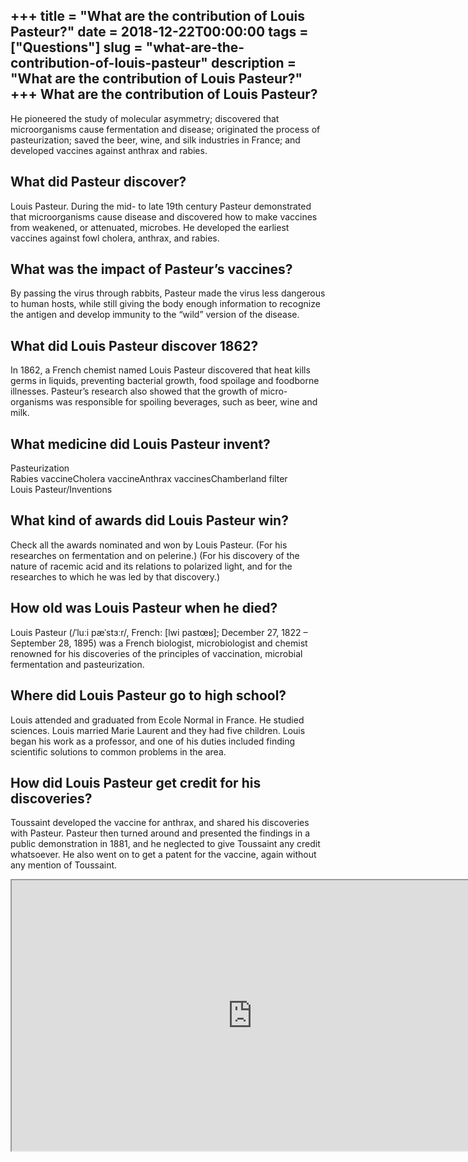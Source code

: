 +++
title = "What are the contribution of Louis Pasteur?"
date = 2018-12-22T00:00:00
tags = ["Questions"]
slug = "what-are-the-contribution-of-louis-pasteur"
description = "What are the contribution of Louis Pasteur?"
+++
What are the contribution of Louis Pasteur?
-------------------------------------------

He pioneered the study of molecular asymmetry; discovered that microorganisms cause fermentation and disease; originated the process of pasteurization; saved the beer, wine, and silk industries in France; and developed vaccines against anthrax and rabies.

What did Pasteur discover?
--------------------------

Louis Pasteur. During the mid- to late 19th century Pasteur demonstrated that microorganisms cause disease and discovered how to make vaccines from weakened, or attenuated, microbes. He developed the earliest vaccines against fowl cholera, anthrax, and rabies.

What was the impact of Pasteur’s vaccines?
------------------------------------------

By passing the virus through rabbits, Pasteur made the virus less dangerous to human hosts, while still giving the body enough information to recognize the antigen and develop immunity to the “wild” version of the disease.

What did Louis Pasteur discover 1862?
-------------------------------------

In 1862, a French chemist named Louis Pasteur discovered that heat kills germs in liquids, preventing bacterial growth, food spoilage and foodborne illnesses. Pasteur’s research also showed that the growth of micro-organisms was responsible for spoiling beverages, such as beer, wine and milk.

What medicine did Louis Pasteur invent?
---------------------------------------

 Pasteurization  
Rabies vaccineCholera vaccineAnthrax vaccinesChamberland filter  
Louis Pasteur/Inventions

What kind of awards did Louis Pasteur win?
------------------------------------------

Check all the awards nominated and won by Louis Pasteur. (For his researches on fermentation and on pelerine.) (For his discovery of the nature of racemic acid and its relations to polarized light, and for the researches to which he was led by that discovery.)

How old was Louis Pasteur when he died?
---------------------------------------

Louis Pasteur (/ˈluːi pæˈstɜːr/, French: \[lwi pastœʁ\]; December 27, 1822 – September 28, 1895) was a French biologist, microbiologist and chemist renowned for his discoveries of the principles of vaccination, microbial fermentation and pasteurization.

Where did Louis Pasteur go to high school?
------------------------------------------

Louis attended and graduated from Ecole Normal in France. He studied sciences. Louis married Marie Laurent and they had five children. Louis began his work as a professor, and one of his duties included finding scientific solutions to common problems in the area.

How did Louis Pasteur get credit for his discoveries?
-----------------------------------------------------

Toussaint developed the vaccine for anthrax, and shared his discoveries with Pasteur. Pasteur then turned around and presented the findings in a public demonstration in 1881, and he neglected to give Toussaint any credit whatsoever. He also went on to get a patent for the vaccine, again without any mention of Toussaint.

<iframe allow="accelerometer; autoplay; clipboard-write; encrypted-media; gyroscope; picture-in-picture" allowfullscreen="" class="__youtube_prefs__  epyt-is-override  no-lazyload" data-no-lazy="1" data-origheight="433" data-origwidth="770" data-skipgform_ajax_framebjll="" height="433" id="_ytid_15892" loading="lazy" src="https://www.youtube.com/embed/DH9ImJvQyvo?enablejsapi=1&autoplay=0&cc_load_policy=0&cc_lang_pref=&iv_load_policy=1&loop=0&modestbranding=0&rel=1&fs=1&playsinline=0&autohide=2&theme=dark&color=red&controls=1&" title="YouTube player" width="770"></iframe>
